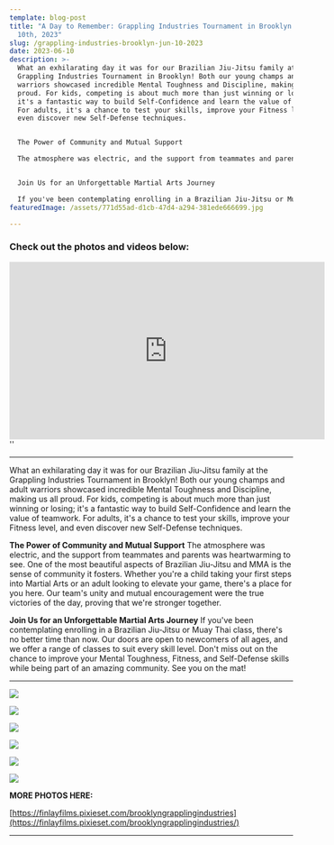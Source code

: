 ```yaml
---
template: blog-post
title: "A Day to Remember: Grappling Industries Tournament in Brooklyn on June
  10th, 2023"
slug: /grappling-industries-brooklyn-jun-10-2023
date: 2023-06-10
description: >-
  What an exhilarating day it was for our Brazilian Jiu-Jitsu family at the
  Grappling Industries Tournament in Brooklyn! Both our young champs and adult
  warriors showcased incredible Mental Toughness and Discipline, making us all
  proud. For kids, competing is about much more than just winning or losing;
  it's a fantastic way to build Self-Confidence and learn the value of teamwork.
  For adults, it's a chance to test your skills, improve your Fitness level, and
  even discover new Self-Defense techniques.


  The Power of Community and Mutual Support

  The atmosphere was electric, and the support from teammates and parents was heartwarming to see. One of the most beautiful aspects of Brazilian Jiu-Jitsu and MMA is the sense of community it fosters. Whether you're a child taking your first steps into Martial Arts or an adult looking to elevate your game, there's a place for you here. Our team's unity and mutual encouragement were the true victories of the day, proving that we're stronger together.


  Join Us for an Unforgettable Martial Arts Journey

  If you've been contemplating enrolling in a Brazilian Jiu-Jitsu or Muay Thai class, there's no better time than now. Our doors are open to newcomers of all ages, and we offer a range of classes to suit every skill level. Don't miss out on the chance to improve your Mental Toughness, Fitness, and Self-Defense skills while being part of an amazing community. See you on the mat!
featuredImage: /assets/771d55ad-d1cb-47d4-a294-381ede666699.jpg

---
```

### **C﻿heck out the photos and videos below:**

<iframe width="560" height="315" src="https://www.youtube.com/embed/videoseries?list=PLdyR8mvQmCdTZl2L-HXegkstNq0zLAqH_" title="YouTube video player" frameborder="0" allow="accelerometer; autoplay; clipboard-write; encrypted-media; gyroscope; picture-in-picture; web-share" allowfullscreen></iframe>''

- - -

What an exhilarating day it was for our Brazilian Jiu-Jitsu family at the Grappling Industries Tournament in Brooklyn! Both our young champs and adult warriors showcased incredible Mental Toughness and Discipline, making us all proud. For kids, competing is about much more than just winning or losing; it's a fantastic way to build Self-Confidence and learn the value of teamwork. For adults, it's a chance to test your skills, improve your Fitness level, and even discover new Self-Defense techniques.

**The Power of Community and Mutual Support**
The atmosphere was electric, and the support from teammates and parents was heartwarming to see. One of the most beautiful aspects of Brazilian Jiu-Jitsu and MMA is the sense of community it fosters. Whether you're a child taking your first steps into Martial Arts or an adult looking to elevate your game, there's a place for you here. Our team's unity and mutual encouragement were the true victories of the day, proving that we're stronger together.

**Join Us for an Unforgettable Martial Arts Journey**
If you've been contemplating enrolling in a Brazilian Jiu-Jitsu or Muay Thai class, there's no better time than now. Our doors are open to newcomers of all ages, and we offer a range of classes to suit every skill level. Don't miss out on the chance to improve your Mental Toughness, Fitness, and Self-Defense skills while being part of an amazing community. See you on the mat!

- - -

![](/img/img_2551.jpg)

![](/img/img_2420.jpg)

![](/img/img_2043-1-.jpg)

![](/img/img_2889.jpg)

![](/img/img_2347.jpg)

![](/img/img_2727.jpg)

**MORE PHOTOS HERE:**

[https://finlayfilms.pixieset.com/brooklyngrapplingindustries](https://finlayfilms.pixieset.com/brooklyngrapplingindustries/)

- - -